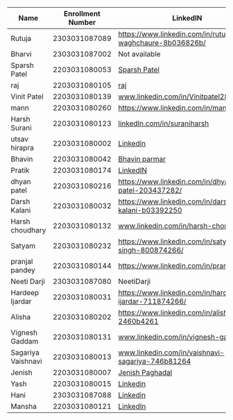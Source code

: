 |Name|Enrollment Number | LinkedIN | Github |
|---|---|---|---|
|Rutuja|2303031087089|https://www.linkedin.com/in/rutuja-waghchaure-8b036826b/|https://github.com/rutujawaghchaure|
| Bharvi | 2303031087002 | Not available | bharvivaland |
|Sparsh Patel|2203031080053|[Sparsh Patel](https://www.linkedin.com/in/sparsh-patel-53aa24294/)|[SparshPatel1115](https://github.com/SparshPatel1115)|
|raj|2203031080105|[raj](https://www.linkedin.com/in/raj-patel-45370b33a/)|https://github.com/RajPatel08 |
|Vinit Patel| 2203031080139 | www.linkedin.com/in/Vinitpatel28 | https://github.com/Vinitpatel28|
| mann |2203031080260|https://www.linkedin.com/in/mannsolanki/|https://github.com/HarmonyHacker/|
|Harsh Surani|2203031080123|[linkedIn.com/in/suraniharsh](https://www.linkedin.com/in/suraniharsh/)|[github.com/suraniharsh](https://github.com/suraniharsh)|
|utsav hirapra|2203031080002|[Linkedin](https://www.linkedin.com/in/utsav-hirapra-6078b6271/)|[GitHub](https://github.com/utsav1213)|
|Bhavin|2203031080042| [Bhavin parmar](https://www.linkedin.com/in/bhavin-parmar-2b7a362b0)|[bhavinbvn](https://github.com/bhavinbvn)|
|Pratik| 2203031080174|[LinkedIN](https://www.linkedin.com/in/pratik-patel-17891b23a/)|[Github](https://github.com/Pratik00531)|
|dhyan patel|2203031080216|https://www.linkedin.com/in/dhyan-patel-203437282/|https://github.com/dhyanpatel3|
| Darsh Kalani | 2203031080032 |https://www.linkedin.com/in/darsh-kalani-b03392250 |https://github.com/Darshkalani28|
|Harsh choudhary|2203031080132|www.linkedin.com/in/harsh-choudhary5|https://github.com/mrHarshchoudhary|
|Satyam|2203031080232|https://www.linkedin.com/in/satyam-singh-800874266/|https://github.com/mrSinghSatyam|
|pranjal pandey|2203031080144|https://www.linkedin.com/in/pranjal15/|https://github.com/Pranjallpandey1504|
|Neeti Darji|2303031087080|NeetiDarji|NeetiDarji|
|Hardeep Ijardar|2203031080031|https://www.linkedin.com/in/hardeep-ijardar-711874266/|https://github.com/HardeepIjardar|
|Alisha |2203031080202|https://www.linkedin.com/in/alisha-kaur-2460b4261|Alishakaur431|
|Vignesh Gaddam|2203031080131|www.linkedin.com/in/vignesh-gaddam|mrvigneshgaddam|
|Sagariya Vaishnavi|2203031080013|www.linkedin.com/in/vaishnavi-sagariya-746b81264|https://github.com/sagariyavaishnavi 
|Jenish|2203031080007|[Jenish Paghadal](https://www.linkedin.com/in/jenish-paghadal-391a17259/)|[ItsJesh](https://github.com/ItsJESH/)|
|Yash|2203031080015|[Linkedin](https://www.linkedin.com/in/yash-sakhareliya/)|[Github](https://github.com/YashSakhareliya/)|
|Hani|2303031087088|[Linkedin](https://www.linkedin.com/in/hani-vaghani-440a7b271)|[GitHub](https://github.com/hanivaghani)|
|Mansha|2203031080121|[LinkedIn](www.linkedin.com/in/mansha-soni-321193270)|[Github](https://github.com/mansha-6)|